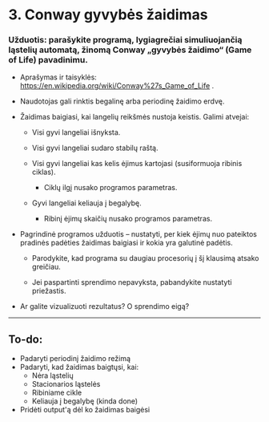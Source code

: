 # 3. Conway gyvybės žaidimas
### **Užduotis:** parašykite programą, lygiagrečiai simuliuojančią ląstelių automatą, žinomą Conway „gyvybės žaidimo“ (Game of Life) pavadinimu.

- Aprašymas ir taisyklės: https://en.wikipedia.org/wiki/Conway%27s_Game_of_Life .

- Naudotojas gali rinktis begalinę arba periodinę žaidimo erdvę.

- Žaidimas baigiasi, kai langelių reikšmės nustoja keistis. Galimi atvejai:

	- Visi gyvi langeliai išnyksta.

	- Visi gyvi langeliai sudaro stabilų raštą.

	- Visi gyvi langeliai kas kelis ėjimus kartojasi (susiformuoja ribinis ciklas).

	  - Ciklų ilgį nusako programos parametras.

	- Gyvi langeliai keliauja į begalybę.

		- Ribinį ėjimų skaičių nusako programos parametras.

- Pagrindinė programos užduotis – nustatyti, per kiek ėjimų nuo pateiktos pradinės padėties
žaidimas baigiasi ir kokia yra galutinė padėtis.

	- Parodykite, kad programa su daugiau procesorių į šį klausimą atsako greičiau.

	- Jei paspartinti sprendimo nepavyksta, pabandykite nustatyti priežastis.

- Ar galite vizualizuoti rezultatus? O sprendimo eigą?

---
## **To-do:**
- Padaryti periodinį žaidimo režimą
- Padaryti, kad žaidimas baigtųsi, kai:
	- Nėra ląstelių
	- Stacionarios ląstelės
	- Ribiniame cikle
	- Keliauja į begalybę (kinda done)
- Pridėti output'ą dėl ko žaidimas baigėsi

